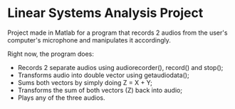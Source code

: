 # Linear Systems Analysis Project

Project made in Matlab for a program that records 2 audios from the user's computer's microphone and manipulates it accordingly.

Right now, the program does:
- Records 2 separate audios using audiorecorder(), record() and stop();
- Transforms audio into double vector using getaudiodata();
- Sums both vectors by simply doing Z = X + Y;
- Transforms the sum of both vectors (Z) back into audio;
- Plays any of the three audios.
